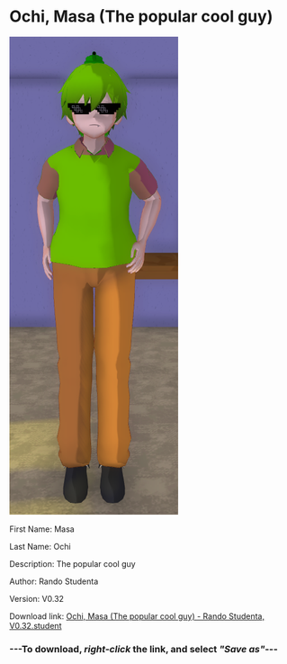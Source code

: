 # Ochi, Masa (The popular cool guy)

<img src = "https://raw.githubusercontent.com/Arbiter1223/Daigaku-Gurashi-Custom-Students/master/Students/Files/Ochi%2C%20Masa%20(The%20popular%20cool%20guy).png">

First Name: Masa

Last Name: Ochi

Description: The popular cool guy

Author: Rando Studenta

Version: V0.32

Download link: <a href="https://raw.githubusercontent.com/Arbiter1223/Daigaku-Gurashi-Custom-Students/master/Students/Files/Ochi%2C%20Masa%20(The%20popular%20cool%20guy)%20-%20Rando%20Studenta%2C%20V0.32.student">Ochi, Masa (The popular cool guy) - Rando Studenta, V0.32.student</a>

### ---**To download, _right-click_ the link, and select _"Save as"_**---
